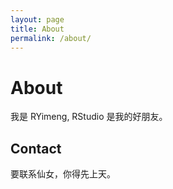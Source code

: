 ```yaml
---
layout: page
title: About
permalink: /about/
---
```

# About

我是 RYimeng, RStudio 是我的好朋友。


## Contact

要联系仙女，你得先上天。

